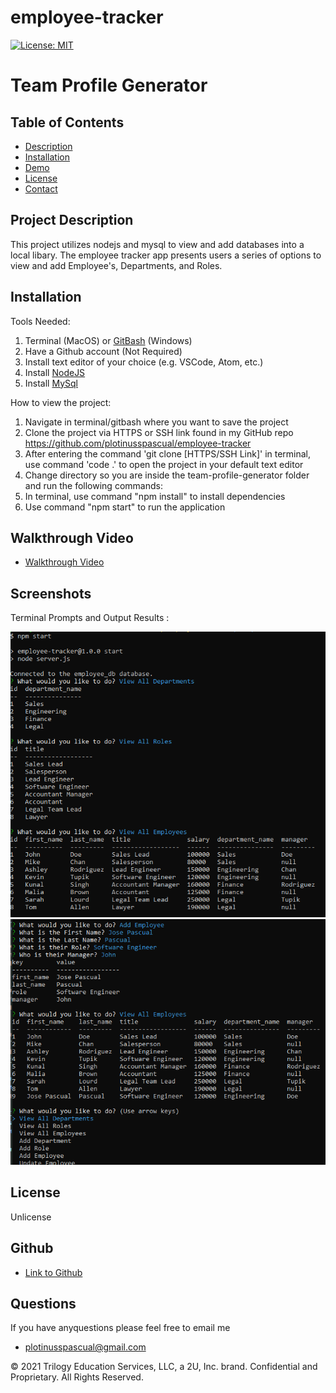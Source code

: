 # employee-tracker

[![License: MIT](https://img.shields.io/badge/License-MIT-yellow.svg)](https://opensource.org/licenses/MIT)
# Team Profile Generator
## Table of Contents
- [Description](#project-description)
- [Installation](#installation)
- [Demo](#walkthrough-video)
- [License](#license)
- [Contact](#github)
## Project Description

This project utilizes nodejs and mysql to view and add databases into a local libary. The employee tracker app presents users a series of options to view and add Employee's, Departments, and Roles.

## Installation
Tools Needed:

1. Terminal (MacOS) or
   [GitBash](https://gitforwindows.org/) (Windows)
2. Have a Github account (Not Required)
3. Install text editor of your choice (e.g. VSCode, Atom, etc.)
4. Install [NodeJS](https://nodejs.org/en/)
5. Install [MySql](https://dev.mysql.com/doc/mysql-installation-excerpt/5.7/en/)

How to view the project:

1. Navigate in terminal/gitbash where you want to save the project
2. Clone the project via HTTPS or SSH link found in my GitHub repo 
    https://github.com/plotinusspascual/employee-tracker
3. After entering the command 'git clone [HTTPS/SSH Link]' in terminal, use command 'code .' to open the project in your default text editor
4. Change directory so you are inside the team-profile-generator folder and run the following commands: 
5. In terminal, use command "npm install" to install dependencies
6. Use command "npm start" to run the application

## Walkthrough Video
- [Walkthrough Video](https://youtu.be/rUiTz7ZGII0)

## Screenshots
Terminal Prompts and Output Results :

![alt_text](/assets/terminal-demo1.PNG)
![alt_text](/assets/terminal-demo2.PNG)
## License
Unlicense
## Github
- [Link to Github](https://www.github.com/plotinusspascual)
## Questions
If you have anyquestions please feel free to email me
- [plotinusspascual@gmail.com](plotinusspascual@gmail.com)

© 2021 Trilogy Education Services, LLC, a 2U, Inc. brand. Confidential and Proprietary. All Rights Reserved.